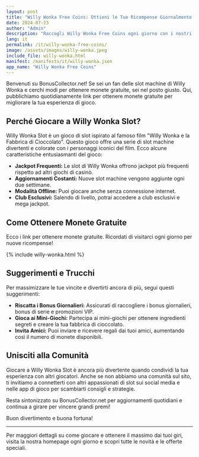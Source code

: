```yaml
---
layout: post
title: "Willy Wonka Free Coins: Ottieni le Tue Ricompense Giornalmente!"
date: 2024-07-23
author: "Admin"
description: "Raccogli Willy Wonka Free Coins ogni giorno con i nostri link sicuri. Ottieni monete gratuite per giocare a slot ispirati al mondo magico di Willy Wonka."
lang: it
permalink: /it/willy-wonka-free-coins/
image: /assets/images/willy-wonka.jpeg
include_file: willy-wonka.html
manifest: /manifests/it/willy-wonka.json
app_name: "Willy Wonka Free Coins"
---
```


Benvenuti su BonusCollector.net! Se sei un fan delle slot machine di Willy Wonka e cerchi modi per ottenere monete gratuite, sei nel posto giusto. Qui, pubblichiamo quotidianamente link per ottenere monete gratuite per migliorare la tua esperienza di gioco.

## Perché Giocare a Willy Wonka Slot?

Willy Wonka Slot è un gioco di slot ispirato al famoso film "Willy Wonka e la Fabbrica di Cioccolato". Questo gioco offre una serie di slot machine divertenti e colorate con i personaggi iconici del film. Ecco alcune caratteristiche entusiasmanti del gioco:

- **Jackpot Frequenti:** Le slot di Willy Wonka offrono jackpot più frequenti rispetto ad altri giochi di casinò.
- **Aggiornamenti Costanti:** Nuove slot machine vengono aggiunte ogni due settimane.
- **Modalità Offline:** Puoi giocare anche senza connessione internet.
- **Club Esclusivi:** Salendo di livello, potrai accedere a club esclusivi e mega jackpot.

## Come Ottenere Monete Gratuite

Ecco i link per ottenere monete gratuite. Ricordati di visitarci ogni giorno per nuove ricompense!

{% include willy-wonka.html %}

## Suggerimenti e Trucchi

Per massimizzare le tue vincite e divertirti ancora di più, segui questi suggerimenti:

- **Riscatta i Bonus Giornalieri:** Assicurati di raccogliere i bonus giornalieri, bonus di serie e promozioni VIP.
- **Gioca ai Mini-Giochi:** Partecipa ai mini-giochi per ottenere ingredienti segreti e creare la tua fabbrica di cioccolato.
- **Invita Amici:** Puoi inviare e ricevere regali dai tuoi amici, aumentando così il numero di monete disponibili.

## Unisciti alla Comunità

Giocare a Willy Wonka Slot è ancora più divertente quando condividi la tua esperienza con altri giocatori. Anche se non abbiamo una comunità sul sito, ti invitiamo a connetterti con altri appassionati di slot sui social media e nelle app di gioco per scambiarti consigli e strategie.

Resta sintonizzato su BonusCollector.net per aggiornamenti quotidiani e continua a girare per vincere grandi premi!

Buon divertimento e buona fortuna!

---

Per maggiori dettagli su come giocare e ottenere il massimo dai tuoi giri, visita la nostra homepage ogni giorno e scopri tutte le novità e le offerte speciali.